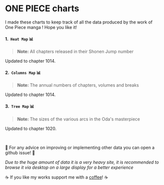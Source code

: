 # ONE PIECE charts

I made these charts to keep track of all the data produced by the work of One Piece manga ! Hope you like it!

#### 1.&nbsp; `Heat Map` 📊

> **Note:** All chapters released in their Shonen Jump number 

Updated to chapter 1014.


#### 2.&nbsp; `Columns Map` 📊

> **Note:** The annual numbers of chapters, volumes and breaks

Updated to chapter 1014.

#### 3.&nbsp; `Tree Map` 📊

> **Note:** The sizes of the various arcs in the Oda's masterpiece

Updated to chapter 1020.

<br />

📢 For any advice on improving or implementing other data you can open a github issue! 📢
<br />

_Due to the huge amount of data it is a very heavy site, it is recommended to browse it via desktop on a large display for a better experience_

☕️ If you like my works support me with a [coffee](https://ko-fi.com/davidefiorini)! ☕️ 
